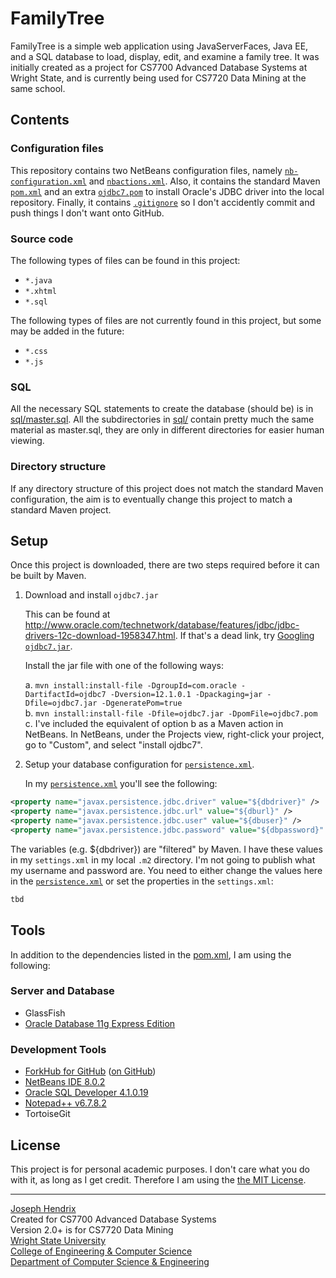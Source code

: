 # FamilyTree

FamilyTree is a simple web application using JavaServerFaces, Java EE, and a SQL database to load, display, edit, and examine a family tree. It was initially created as a project for CS7700 Advanced Database Systems at Wright State, and is currently being used for CS7720 Data Mining at the same school.

## Contents

### Configuration files

This repository contains two NetBeans configuration files, namely [`nb-configuration.xml`](nb-configuration.xml) and [`nbactions.xml`](nbactions.xml). Also, it contains the standard Maven [`pom.xml`](pom.xml) and an extra [`ojdbc7.pom`](ojdbc7.pom) to install Oracle's JDBC driver into the local repository. Finally, it contains [`.gitignore`](.gitignore) so I don't accidently commit and push things I don't want onto GitHub.

### Source code

The following types of files can be found in this project:

* `*.java`
* `*.xhtml`
* `*.sql`

The following types of files are not currently found in this project, but some may be added in the future:

* `*.css`
* `*.js`

### SQL

All the necessary SQL statements to create the database (should be) is in [sql/master.sql](sql/master.sql). All the subdirectories in [sql/](sql/) contain pretty much the same material as master.sql, they are only in different directories for easier human viewing.

### Directory structure

If any directory structure of this project does not match the standard Maven configuration, the aim is to eventually change this project to match a standard Maven project.

## Setup

Once this project is downloaded, there are two steps required before it can be built by Maven.

1. Download and install `ojdbc7.jar`

   This can be found at http://www.oracle.com/technetwork/database/features/jdbc/jdbc-drivers-12c-download-1958347.html. If that's a dead link, try [Googling `ojdbc7.jar`](https://www.google.com/search?q=ojdbc7.jar).

   Install the jar file with one of the following ways:

   a. `mvn install:install-file -DgroupId=com.oracle -DartifactId=ojdbc7 -Dversion=12.1.0.1 -Dpackaging=jar -Dfile=ojdbc7.jar -DgeneratePom=true`<br />
   b. `mvn install:install-file -Dfile=ojdbc7.jar -DpomFile=ojdbc7.pom`<br />
   c. I've included the equivalent of option b as a Maven action in NetBeans. In NetBeans, under the Projects view, right-click your project, go to "Custom", and select "install ojdbc7".

2. Setup your database configuration for [`persistence.xml`](src/main/resources/META-INF/persistence.xml).

   In my [`persistence.xml`](src/main/resources/META-INF/persistence.xml) you'll see the following:

```xml
<property name="javax.persistence.jdbc.driver" value="${dbdriver}" />
<property name="javax.persistence.jdbc.url" value="${dburl}" />
<property name="javax.persistence.jdbc.user" value="${dbuser}" />
<property name="javax.persistence.jdbc.password" value="${dbpassword}" />
```

   The variables (e.g. ${dbdriver}) are "filtered" by Maven. I have these values in my `settings.xml` in my local `.m2` directory. I'm not going to publish what my username and password are. You need to either change the values here in the [`persistence.xml`](src/main/resources/META-INF/persistence.xml) or set the properties in the `settings.xml`:

```xml
tbd
```

## Tools

In addition to the dependencies listed in the [pom.xml](pom.xml), I am using the following:

### Server and Database

* GlassFish
* [Oracle Database 11g Express Edition](http://www.oracle.com/technetwork/database/database-technologies/express-edition/overview/index.html)
 
### Development Tools

* [ForkHub for GitHub](https://play.google.com/store/apps/details?id=jp.forkhub) ([on GitHub](https://github.com/jonan/ForkHub))
* [NetBeans IDE 8.0.2](https://netbeans.org/downloads/index.html)
* [Oracle SQL Developer 4.1.0.19](http://www.oracle.com/technetwork/developer-tools/sql-developer/overview/index-097090.html)
* [Notepad++ v6.7.8.2](https://notepad-plus-plus.org/)
* TortoiseGit

## License

This project is for personal academic purposes. I don't care what you do with it, as long as I get credit. Therefore I am using the [the MIT License](LICENSE.md).

----------------------

[Joseph Hendrix](https://people.wright.edu/hendrix.11)<br />
Created for CS7700 Advanced Database Systems<br />
Version 2.0+ is for CS7720 Data Mining<br />
[Wright State University](http://www.wright.edu/)<br />
[College of Engineering & Computer Science](http://cecs.wright.edu/)<br />
[Department of Computer Science & Engineering](http://cse.wright.edu/)
